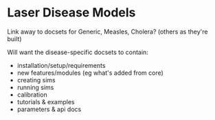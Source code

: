 # Laser Disease Models

Link away to docsets for Generic, Measles, Cholera? (others as they're built)

Will want the disease-specific docsets to contain:

- installation/setup/requirements
- new features/modules (eg what's added from core)
- creating sims
- running sims
- calibration
- tutorials & examples
- parameters & api docs
